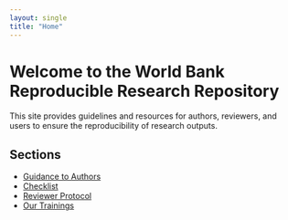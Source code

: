 ```yaml
---
layout: single
title: "Home"
---
```


# Welcome to the World Bank Reproducible Research Repository

This site provides guidelines and resources for authors, reviewers, and users to ensure the reproducibility of research outputs.

## Sections
- [Guidance to Authors](guidance_note_wb.md)
- [Checklist](reproducibility_package_checklist.md)
- [Reviewer Protocol](reproducibility_reviewer_protocol.md)
- [Our Trainings](reproducible_research_trainings.md)

